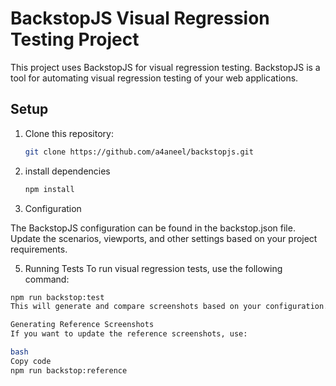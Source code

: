 # BackstopJS Visual Regression Testing Project

This project uses BackstopJS for visual regression testing. BackstopJS is a tool for automating visual regression testing of your web applications.

## Setup

1. Clone this repository:

   ```bash
   git clone https://github.com/a4aneel/backstopjs.git

2. install dependencies
   
   ```bash
   npm install

3. Configuration
   
The BackstopJS configuration can be found in the backstop.json file. Update the scenarios, viewports, and other settings based on your project requirements.

5. Running Tests
To run visual regression tests, use the following command:

```bash
npm run backstop:test
This will generate and compare screenshots based on your configuration.

Generating Reference Screenshots
If you want to update the reference screenshots, use:

bash
Copy code
npm run backstop:reference

